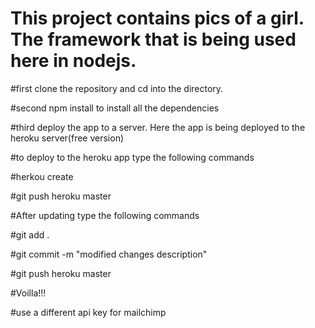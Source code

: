 # This project contains pics of a girl. The framework that is being used here in nodejs.

#first clone the repository and cd into the directory.

#second npm install to install all the dependencies

#third deploy the app to a server. Here the app is being deployed to the heroku server(free version)

#to deploy to the heroku app type the following commands

#herkou create

#git push heroku master

#After updating type the following commands

#git add .

#git commit -m "modified changes description"

#git push heroku master

#Voilla!!!

#use a different api key for mailchimp